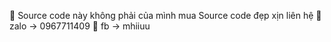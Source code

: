 🚀 Source code này không phải của mình mua Source code đẹp xịn liên hệ 
👾 zalo -> 0967711409
👾 fb   -> mhiiuu
